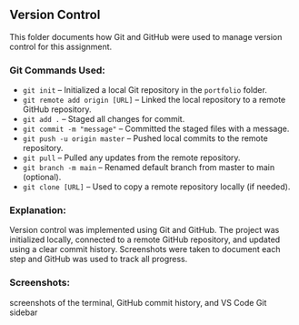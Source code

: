 ## Version Control

This folder documents how Git and GitHub were used to manage version control for this assignment.

### Git Commands Used:

- `git init` – Initialized a local Git repository in the `portfolio` folder.
- `git remote add origin [URL]` – Linked the local repository to a remote GitHub repository.
- `git add .` – Staged all changes for commit.
- `git commit -m "message"` – Committed the staged files with a message.
- `git push -u origin master` – Pushed local commits to the remote repository.
- `git pull` – Pulled any updates from the remote repository.
- `git branch -m main` – Renamed default branch from master to main (optional).
- `git clone [URL]` – Used to copy a remote repository locally (if needed).

### Explanation:

Version control was implemented using Git and GitHub. The project was initialized locally, connected to a remote GitHub repository, and updated using a clear commit history. Screenshots were taken to document each step and GitHub was used to track all progress.

### Screenshots:

screenshots of the terminal, GitHub commit history, and VS Code Git sidebar
